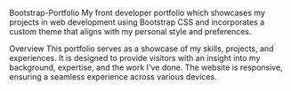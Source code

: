 Bootstrap-Portfolio My front developer portfolio which showcases my projects in web development using Bootstrap CSS and incorporates a custom theme that aligns with my personal style and preferences.

Overview This portfolio serves as a showcase of my skills, projects, and experiences. It is designed to provide visitors with an insight into my background, expertise, and the work I've done. The website is responsive, ensuring a seamless experience across various devices.
